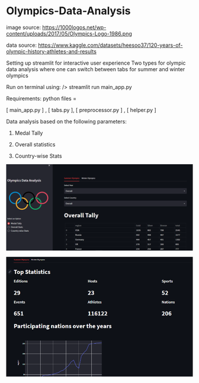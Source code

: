 # Olympics-Data-Analysis
image source: https://1000logos.net/wp-content/uploads/2017/05/Olympics-Logo-1986.png

data source: https://www.kaggle.com/datasets/heesoo37/120-years-of-olympic-history-athletes-and-results

Setting up streamlit for interactive user experience
Two types for olympic data analysis where one can switch between tabs for summer and winter olympics

Run on terminal using: /> streamlit run main_app.py

Requirements: python files = 

[ main_app.py ] , [ tabs.py ], [ preprocessor.py ] , [ helper.py ]

Data analysis based on the following parameters:
 
1) Medal Tally

2) Overall statistics

3) Country-wise Stats

![img.png](img.png)

![img_1.png](img_1.png)



